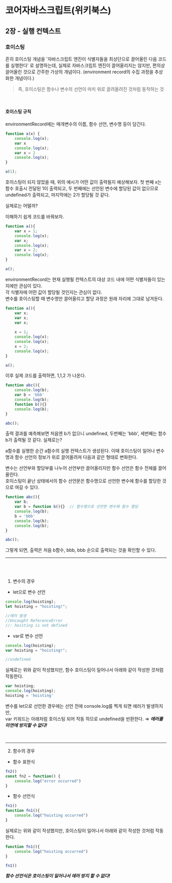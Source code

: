 # 코어자바스크립트(위키북스)


## 2장 - 실행 컨텍스트

### 호이스팅

흔히 호이스팅 개념을 '자바스크립트 엔진이 식별자들을 최상단으로 끌어올린 다음 코드를 실행한다' 로 설명하는데, 실제로 자바스크립트 엔진이 끌어올리지는 않지만, 편의상 끌어올린 것으로 간주한 가상의 개념이다.
(environment record의 수집 과정을 추상화한 개념이다.)
> 즉, 호이스팅은 함수나 변수의 선언이 마치 위로 끌려올려진 것처럼 동작하는 것

<br/>

#### 호이스팅 규칙
environmentRecord에는 매개변수의 이름, 함수 선언, 변수명 등이 담긴다.

```javascript
function a(x) {
	console.log(x); 
    var x
    console.log(x);
    var x = 2 
    console.log(x);
}

a(1);
```
호이스팅이 되지 않았을 때, 위의 예시가 어떤 값이 출력될지 예상해보자.
첫 번째 x는 함수 호출시 전달된 1이 출력되고, 두 번째에는 선언된 변수에 할당된 값이 없으므로 undefined가 출력되고, 마지막에는 2가 할당될 것 같다.

실제로는 어떨까?

이해하기 쉽게 코드를 바꿔보자.

```javascript
function a(){
    var x = 1;
    console.log(x); 	
    var x;
    console.log(x);
    var x = 2;
    console.log(x);
}

a();
```

environmentRecord는 현재 실행될 컨텍스트의 대상 코드 내에 어떤 식별자들이 있는지에만 관심이 있다.   
각 식별자에 어떤 값이 할당될 것인지는 관심이 없다.  
변수를 호이스팅할 때 변수명만 끌어올리고 할당 과정은 원래 자리에 그대로 남겨둔다.

```javascript
function a(){
    var x;
    var x;
    var x;
    
    x = 1;
    console.log(x); 	
    console.log(x);
    x = 2;
    console.log(x);
}

a();
```
이후 실제 코드를 출력하면, 1,1,2 가 나온다.

```javascript
function abc(){
	console.log(b); 
    var b = 'bbb'
    console.log(b);
    function b(){}
    console.log(b);
}

abc();
```
출력 결과를 예측해보면 처음엔 b가 없으니 undefined, 두번째는 'bbb', 세번째는 함수 b가 출력될 것 같다.
실제로는?

a함수를 실행한 순간 a함수의 실행 컨텍스트가 생성된다.
이때 호이스팅이 일어나 변수명과 함수 선언의 정보가 위로 끌어올려져 다음과 같은 형태로 변화한다.

변수는 선언부와 할당부를 나누어 선언부만 끌어올리지만 함수 선언은 함수 전체를 끌어올린다.  
호이스팅이 끝난 상태에서의 함수 선언문은 함수명으로 선언한 변수에 함수를 할당한 것으로 여길 수 있다.

```javascript
function abc(){
    var b;
    var b = function b(){}  // 함수명으로 선언한 변수에 함수 할당
	console.log(b); 
    b = 'bbb'
    console.log(b);
    console.log(b);
}

abc();
```
그렇게 되면, 출력은 처음 b함수, bbb, bbb 순으로 출력되는 것을 확인할 수 있다.


---
<br/><br/>



1. 변수의 경우  
- let으로 변수 선언   
```javascript
console.log(hoisting);
let hoisting = "hoisting!";

//에러 발생
//Uncaught ReferenceError
//: hoisting is not defined
```

- var로 변수 선언
```javascript
console.log(hoisting);
var hoisting = "hoisting!";

//undefined
```
실제로는 위와 같이 작성했지만, 함수 호이스팅이 일어나서 아래와 같이 작성한 것처럼 작동한다.

```javascript
var hoisting;
console.log(hoisting);
hoisting = 'hoisting'
```
변수를 let으로 선언한 경우에는 선언 전에 console.log를 찍게 되면 에러가 발생하지만,  
var 키워드는 아래처럼 호이스팅 되어 작동 하므로 undefined을 반환한다.
⇒ ***에러를 미연에 방지할 수 없다!***

<br/>

---

2. 함수의 경우

- 함수 표현식
```javascript
fn2()
const fn2 = function() {
	console.log("error occurred")
}
```

- 함수 선언식
```javascript
fn1()
function fn1(){
	console.log("hoisting occurred")
}
```
실제로는 위와 같이 작성했지만, 호이스팅이 일어나서 아래와 같이 작성한 것처럼 작동한다.

```javascript
function fn1(){
	console.log("hoisting occurred")
}

fn1()
```

***함수 선언식은 호이스팅이 일어나서 에러 방지 할 수 없다!***